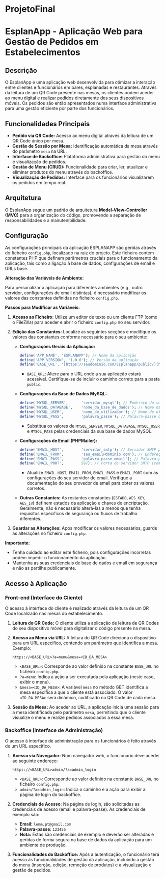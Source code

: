 # ProjetoFinal


# EsplanApp - Aplicação Web para Gestão de Pedidos em Estabelecimentos

## Descrição

O EsplanApp é uma aplicação web desenvolvida para otimizar a interação entre clientes e funcionários em bares, esplanadas e restaurantes. Através da leitura de um QR Code presente nas mesas, os clientes podem aceder ao menu digital e realizar pedidos diretamente dos seus dispositivos móveis. Os pedidos são então apresentados numa interface administrativa para uma gestão eficiente por parte dos funcionários.

## Funcionalidades Principais

* **Pedido via QR Code:** Acesso ao menu digital através da leitura de um QR Code único por mesa.
* **Gestão de Sessão por Mesa:** Identificação automática da mesa através do parâmetro `mesa` na URL.
* **Interface de Backoffice:** Plataforma administrativa para gestão do menu e visualização de pedidos.
* **Gestão de Menu (CRUD):** Funcionalidade para criar, ler, atualizar e eliminar produtos do menu através do backoffice.
* **Visualização de Pedidos:** Interface para os funcionários visualizarem os pedidos em tempo real.

## Arquitetura

O EsplanApp segue um padrão de arquitetura **Model-View-Controller (MVC)** para a organização do código, promovendo a separação de responsabilidades e a manutenibilidade.

## Configuração

As configurações principais da aplicação ESPLANAPP são geridas através do ficheiro `config.php`, localizado na raiz do projeto. Este ficheiro contém constantes PHP que definem parâmetros cruciais para o funcionamento da aplicação, tais como a ligação à base de dados, configurações de email e URLs base.

**Alteração das Variáveis de Ambiente:**

Para personalizar a aplicação para diferentes ambientes (e.g., outro servidor, configurações de email distintas), é necessário modificar os valores das constantes definidas no ficheiro `config.php`.

**Passos para Modificar as Variáveis:**

1.  **Acesso ao Ficheiro:** Utilize um editor de texto ou um cliente FTP (como o FileZilla) para aceder e abrir o ficheiro `config.php` no seu servidor.

2.  **Edição das Constantes:** Localize as seguintes secções e modifique os valores das constantes conforme necessário para o seu ambiente:

    * **Configurações Gerais da Aplicação:**
        ```php
        define('APP_NAME', 'ESPLANAPP'); // Nome da aplicação
        define('APP_VERSION', '1.0.0'); // Versão da aplicação
        define('BASE_URL', '[https://seudominio.com/Esplanapp/public/](https://seudominio.com/Esplanapp/public/)'); // URL base da aplicação
        ```
        * `BASE_URL`: Altere para o URL onde a sua aplicação estará acessível. Certifique-se de incluir o caminho correto para a pasta `public`.

    * **Configurações da Base de Dados MySQL:**
        ```php
        define('MYSQL_SERVER',      'servidor_mysql'); // Endereço do servidor MySQL
        define('MYSQL_DATABASE',    'nome_da_base_de_dados'); // Nome da base de dados
        define('MYSQL_USER',        'nome_de_utilizador'); // Nome de utilizador da base de dados
        define('MYSQL_PASS',        'palavra_passe'); // Palavra-passe da base de dados
        ```
        * Substitua os valores de `MYSQL_SERVER`, `MYSQL_DATABASE`, `MYSQL_USER` e `MYSQL_PASS` pelas credenciais da sua base de dados MySQL.

    * **Configurações de Email (PHPMailer):**
        ```php
        define('EMAIL_HOST',        'servidor_smtp'); // Servidor SMTP para envio de emails
        define('EMAIL_FROM',        'seu_email@dominio.com'); // Endereço de email remetente
        define('EMAIL_PASS',        'palavra_passe_email'); // Palavra-passe da conta de email
        define('EMAIL_PORT',        587); // Porta do servidor SMTP (comummente 465 para SSL/TLS ou 587 para STARTTLS)
        ```
        * Atualize `EMAIL_HOST`, `EMAIL_FROM`, `EMAIL_PASS` e `EMAIL_PORT` com as configurações do seu servidor de email. Verifique a documentação do seu provedor de email para obter os valores corretos.

    * **Outras Constantes:**
        As restantes constantes (`ESTADO`, `AES_KEY`, `AES_IV`) definem estados da aplicação e chaves de encriptação. Geralmente, não é necessário alterá-las a menos que tenha requisitos específicos de segurança ou fluxos de trabalho diferentes.

3.  **Guardar as Alterações:** Após modificar os valores necessários, guarde as alterações no ficheiro `config.php`.

**Importante:**

* Tenha cuidado ao editar este ficheiro, pois configurações incorretas podem impedir o funcionamento da aplicação.
* Mantenha as suas credenciais de base de dados e email em segurança e não as partilhe publicamente.

## Acesso à Aplicação

### Front-end (Interface do Cliente)

O acesso à interface do cliente é realizado através da leitura de um QR Code localizado nas mesas do estabelecimento.

1.  **Leitura do QR Code:** O cliente utiliza a aplicação de leitura de QR Codes do seu dispositivo móvel para digitalizar o código presente na mesa.

2.  **Acesso ao Menu via URL:** A leitura do QR Code direciona o dispositivo para um URL específico, contendo um parâmetro que identifica a mesa. Exemplo:
    ```
    https://<BASE_URL>?a=menu&mesa=<ID_DA_MESA>
    ```
    * `<BASE_URL>`: Corresponde ao valor definido na constante `BASE_URL` no ficheiro `config.php`.
    * `?a=menu`: Indica a ação a ser executada pela aplicação (neste caso, exibir o menu).
    * `&mesa=<ID_DA_MESA>`: A variável `mesa` no método GET identifica a mesa específica a que o cliente está associado. O valor `<ID_DA_MESA>` será dinâmico, codificado no QR Code de cada mesa.

3.  **Sessão da Mesa:** Ao aceder ao URL, a aplicação inicia uma sessão para a mesa identificada pelo parâmetro `mesa`, permitindo que o cliente visualize o menu e realize pedidos associados a essa mesa.

### Backoffice (Interface de Administração)

O acesso à interface de administração para os funcionários é feito através de um URL específico.

1.  **Acesso via Navegador:** Num navegador web, o funcionário deve aceder ao seguinte endereço:
    ```
    https://<BASE_URL>admin/?a=admin_login
    ```
    * `<BASE_URL>`: Corresponde ao valor definido na constante `BASE_URL` no ficheiro `config.php`.
    * `admin/?a=admin_login`: Indica o caminho e a ação para exibir a página de login do backoffice.

2.  **Credenciais de Acesso:** Na página de login, são solicitadas as credenciais de acesso (email e palavra-passe). As credenciais de exemplo são:
    * **Email:** `lemm.pt@gmail.com`
    * **Palavra-passe:** `123456`
    * **Nota:** Estas são credenciais de exemplo e deverão ser alteradas e geridas de forma segura na base de dados da aplicação para um ambiente de produção.

3.  **Funcionalidades do Backoffice:** Após a autenticação, o funcionário terá acesso às funcionalidades de gestão da aplicação, incluindo a gestão do menu (inserção, edição, remoção de produtos) e a visualização e gestão de pedidos.
